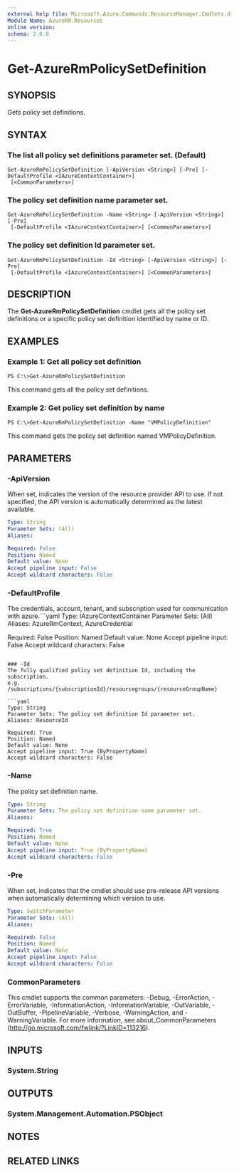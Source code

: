 ```yaml
---
external help file: Microsoft.Azure.Commands.ResourceManager.Cmdlets.dll-Help.xml
Module Name: AzureRM.Resources
online version: 
schema: 2.0.0
---
```


# Get-AzureRmPolicySetDefinition

## SYNOPSIS
Gets policy set definitions.

## SYNTAX

### The list all policy set definitions parameter set. (Default)
```
Get-AzureRmPolicySetDefinition [-ApiVersion <String>] [-Pre] [-DefaultProfile <IAzureContextContainer>]
 [<CommonParameters>]
```

### The policy set definition name parameter set.
```
Get-AzureRmPolicySetDefinition -Name <String> [-ApiVersion <String>] [-Pre]
 [-DefaultProfile <IAzureContextContainer>] [<CommonParameters>]
```

### The policy set definition Id parameter set.
```
Get-AzureRmPolicySetDefinition -Id <String> [-ApiVersion <String>] [-Pre]
 [-DefaultProfile <IAzureContextContainer>] [<CommonParameters>]
```

## DESCRIPTION
The **Get-AzureRmPolicySetDefinition** cmdlet gets all the policy set definitions or a specific policy set definition identified by name or ID.

## EXAMPLES

### Example 1: Get all policy set definition
```
PS C:\>Get-AzureRmPolicySetDefinition
```

This command gets all the policy set definitions.

### Example 2: Get policy set definition by name
```
PS C:\>Get-AzureRmPolicySetDefinition -Name "VMPolicyDefinition"
```

This command gets the policy set definition named VMPolicyDefinition.

## PARAMETERS

### -ApiVersion
When set, indicates the version of the resource provider API to use.
If not specified, the API version is automatically determined as the latest available.

```yaml
Type: String
Parameter Sets: (All)
Aliases: 

Required: False
Position: Named
Default value: None
Accept pipeline input: False
Accept wildcard characters: False
```

### -DefaultProfile
The credentials, account, tenant, and subscription used for communication with azure.```yaml
Type: IAzureContextContainer
Parameter Sets: (All)
Aliases: AzureRmContext, AzureCredential

Required: False
Position: Named
Default value: None
Accept pipeline input: False
Accept wildcard characters: False
```

### -Id
The fully qualified policy set definition Id, including the subscription.
e.g.
/subscriptions/{subscriptionId}/resourcegroups/{resourceGroupName}

```yaml
Type: String
Parameter Sets: The policy set definition Id parameter set.
Aliases: ResourceId

Required: True
Position: Named
Default value: None
Accept pipeline input: True (ByPropertyName)
Accept wildcard characters: False
```

### -Name
The policy set definition name.

```yaml
Type: String
Parameter Sets: The policy set definition name parameter set.
Aliases: 

Required: True
Position: Named
Default value: None
Accept pipeline input: True (ByPropertyName)
Accept wildcard characters: False
```

### -Pre
When set, indicates that the cmdlet should use pre-release API versions when automatically determining which version to use.

```yaml
Type: SwitchParameter
Parameter Sets: (All)
Aliases: 

Required: False
Position: Named
Default value: None
Accept pipeline input: False
Accept wildcard characters: False
```

### CommonParameters
This cmdlet supports the common parameters: -Debug, -ErrorAction, -ErrorVariable, -InformationAction, -InformationVariable, -OutVariable, -OutBuffer, -PipelineVariable, -Verbose, -WarningAction, and -WarningVariable. For more information, see about_CommonParameters (http://go.microsoft.com/fwlink/?LinkID=113216).

## INPUTS

### System.String

## OUTPUTS

### System.Management.Automation.PSObject

## NOTES

## RELATED LINKS

